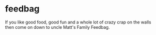 # feedbag
If you like good food, good fun  and a whole lot of crazy crap on the walls  then come on down to uncle Matt's Family Feedbag.
